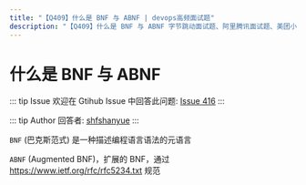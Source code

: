 ```yaml
---
title: "【Q409】什么是 BNF 与 ABNF | devops高频面试题"
description: "【Q409】什么是 BNF 与 ABNF 字节跳动面试题、阿里腾讯面试题、美团小米面试题。"
---
```


# 什么是 BNF 与 ABNF

::: tip Issue
欢迎在 Gtihub Issue 中回答此问题: [Issue 416](https://github.com/shfshanyue/Daily-Question/issues/416)
:::

::: tip Author
回答者: [shfshanyue](https://github.com/shfshanyue)
:::

`BNF` (巴克斯范式) 是一种描述编程语言语法的元语言

`ABNF` (Augmented BNF)，扩展的 BNF，通过 <https://www.ietf.org/rfc/rfc5234.txt> 规范

